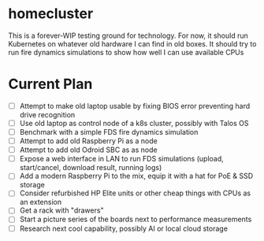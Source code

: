 # homecluster
This is a forever-WIP testing ground for technology.
For now, it should run Kubernetes on whatever old hardware I can find in old boxes.
It should try to run fire dynamics simulations to show how well I can use available CPUs

# Current Plan
- [ ] Attempt to make old laptop usable by fixing BIOS error preventing hard drive recognition
- [ ] Use old laptop as control node of a k8s cluster, possibly with Talos OS
- [ ] Benchmark with a simple FDS fire dynamics simulation
- [ ] Attempt to add old Raspberry Pi as a node
- [ ] Attempt to add old Odroid SBC as as node
- [ ] Expose a web interface in LAN to run FDS simulations (upload, start/cancel, download result, running logs)
- [ ] Add a modern Raspberry Pi to the mix, equip it with a hat for PoE & SSD storage
- [ ] Consider refurbished HP Elite units or other cheap things with CPUs as an extension
- [ ] Get a rack with "drawers"
- [ ] Start a picture series of the boards next to performance measurements
- [ ] Research next cool capability, possibly AI or local cloud storage
